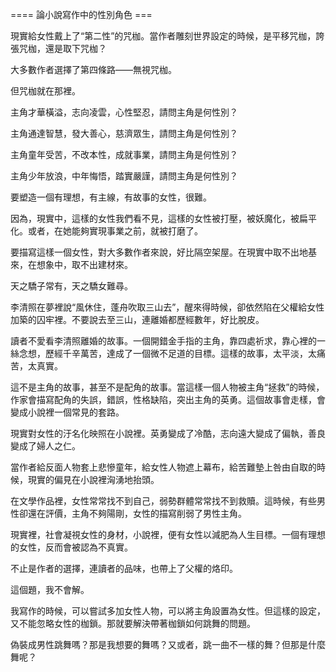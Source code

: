 ==== 論小說寫作中的性別角色 ===

現實給女性戴上了“第二性”的咒枷。當作者雕刻世界設定的時候，是平移咒枷，誇張咒枷，還是取下咒枷？

大多數作者選擇了第四條路——無視咒枷。

但咒枷就在那裡。

>>>

主角才華橫溢，志向凌雲，心性堅忍，請問主角是何性別？

主角通達智慧，發大善心，慈濟眾生，請問主角是何性別？

主角童年受苦，不改本性，成就事業，請問主角是何性別？

主角少年放浪，中年悔悟，踏實嚴謹，請問主角是何性別？

>>>

要塑造一個有理想，有主線，有故事的女性，很難。

因為，現實中，這樣的女性我們看不見，這樣的女性被打壓，被妖魔化，被扁平化。或者，在她能夠實現事業之前，就被打磨了。

要描寫這樣一個女性，對大多數作者來說，好比隔空架屋。在現實中取不出地基來，在想象中，取不出建材來。

>>>

天之驕子常有，天之驕女難尋。

李清照在夢裡說“風休住，蓬舟吹取三山去”，醒來得時候，卻依然陷在父權給女性加築的囚牢裡。不要說去至三山，連離婚都歷經數年，好比脫皮。

讀者不愛看李清照離婚的故事。一個開錯金手指的主角，靠四處祈求，靠心裡的一絲念想，歷經千辛萬苦，達成了一個微不足道的目標。這樣的故事，太平淡，太痛苦，太真實。

這不是主角的故事，甚至不是配角的故事。當這樣一個人物被主角“拯救”的時候，作家會描寫配角的失誤，錯誤，性格缺陷，突出主角的英勇。這個故事會走樣，會變成小說裡一個常見的套路。

>>>

現實對女性的汙名化映照在小說裡。英勇變成了冷酷，志向遠大變成了偏執，善良變成了婦人之仁。

當作者給反面人物套上悲慘童年，給女性人物遮上幕布，給苦難墊上咎由自取的時候，現實的偏見在小說裡洶湧地抬頭。

>>>

在文學作品裡，女性常常找不到自己，弱勢群體常常找不到救贖。這時候，有些男性卻還在評價，主角不夠陽剛，女性的描寫削弱了男性主角。

現實裡，社會凝視女性的身材，小說裡，便有女性以減肥為人生目標。一個有理想的女性，反而會被認為不真實。

不止是作者的選擇，連讀者的品味，也帶上了父權的烙印。

>>>

這個題，我不會解。

我寫作的時候，可以嘗試多加女性人物，可以將主角設置為女性。但這樣的設定，又不能忽略女性的枷鎖。那就要解決帶著枷鎖如何跳舞的問題。

偽裝成男性跳舞嗎？那是我想要的舞嗎？又或者，跳一曲不一樣的舞？但那是什麼舞呢？